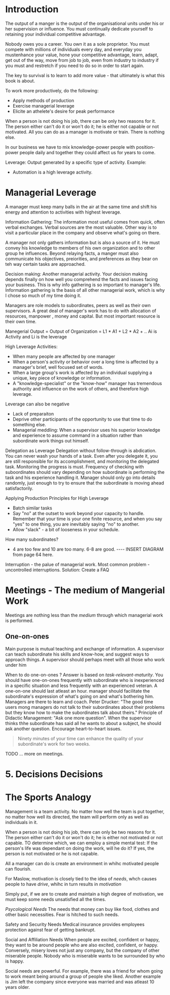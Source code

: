 # Introduction 

The  output of a manger is the output of the organisational units under his or her supervision or influence. 
You must continually dedicate yourself to retaining your individual competitive advantage.

Nobody owes you a career. You own it as a sole proprietor. You must compete with millions of individuals every day, and everyday you mustenhance your value, hone your competitive advantage, learn, adapt, get out of the way, move from job to job, even from industry to industry if you must and restretch if you need to do so in order to start again. 

The key to survival is to learn to add more value - that ultimately is what this book is about. 

To work more productively, do the following:
- Apply methods of production
- Exercise managerial leverage
- Elicite an athelete's desire for peak performance

When a person is not doing his job, there can be only two reasons for it. The person either can't do it or won't do it; he is either not capable or not motivated. All you can do as a manager is motivate or train. There is nothing else. 

In our business we have to mix knowledge-power people with position-power people daily and together they could affect us for years to come. 

Leverage: Output generated by a specific type of activity. 
Example: 
- Automation is a high leverage activity.

# Managerial Leverage


A manager must keep many balls in the air at the same time and shift his energy and attention to activities with highest leverage.

Information Gathering:
The information most useful comes from quick, often verbal exchanges. Verbal sources are the most valuable.
Other way is to visit a particular place in the company and observe what's going on there.

A manager not only gathers information but is also a source of it. He must convey his knowledge to members of his own organization and to other group he influences. Beyond relaying facts, a manger must also communicate his objectives, preiorities, and preferences as they bear on teh way certain tasks are approached.

Decision making: Another managerial activity. Your decision making depends finally on how well you comprehend the facts and issues facing your business. This is why info gathering is so important to manager's life. 
Information gathering is the basis of all other managerial work, which is why I chose so much of my time doing it. 

Managers are role models to subordinates, peers as well as their own supervisors.
A great deal of manager's work has to do with allocation of resources, manpower , money and capital. But most important resource is their own time. 

Manegerial Output = Output of Organization
                  = L1 * A1 + L2 * A2 + .. 
                  Ai is Activity and Li is the leverage

High Leverage Activities:
- When many people are affected by one manager 
- When a person's activity or behavior over a long time is affected by a manager's brief, well focused set of words.
- When a large group's work is affected by an individual supplying a unique, key piece of knowledge or information. 
- A "knowledge-specialist" or the "know-how" manager has tremendous authority and influence on the work of others, and therefore high leverage.

Leverage can also be negative
- Lack of preparaiton
- Deprive other participants of the opportunity to use that time to do something else.
- Managerial meddling: When a supervisor uses his superior knowledge and experience to assume command in a situation rather than subordinate work things out himself. 

Delegation as Leverage
Delegation without follow-through is abdication. You can never wash your hands of a task. Even after you delegate it, you are still responsible for its accomplishment, and monitoring the delegated task. 
Monitoring the progress is must. Frequency of checking with suboordinates should vary depending on how subordinate is performing the task and his experience handling it. 
Manager should only go into details randomly, just enough to try to ensure that the subordinate is moving ahead satisfactorily. 

Applying Production Principles for High Leverage
- Batch similar tasks
- Say "no" at the outset to work beyond your capacity to handle. Remember that your time is your one finite resource, and when you say "yes" to one thing, you are inevitably saying "no" to another.
- Allow "slack" - a bit of looseness in your schedule.

How many subordinates?
- 4 are too few and 10 are too many. 6-8 are good.
---- INSERT DIAGRAM from page 64 here.

Interruption - the palue of managerial work. 
Most common problem - uncontrolled interruptions.
Solution: Create a FAQ

# Meetings - The medium of Mangerial Work 

Meetings are nothing less than the *medium* through which managerial work is performed. 

## One-on-ones
Main purpose is mutual teaching and exchange of information.
A supervisor can teach subordinate his skills and know-how, and suggest ways to approach things.
A supervisor should perhaps meet with all those who work under him

When to do one-on-ones ? 
Answer is based on *task-relevant-maturity*.
You should have one-on-ones frequently with subordinate who is inexperienced in a specific situation and less frequently with an experienced veteran.
A one-on-one should last atleast an hour. manager should facilitate the subordinate's expression of what's going on and what's bothering him. Managers are there to learn and coach. 
Peter Drucker: "The good time users mong managers do not talk to their subordinates about their problems but they know how to make the subordinates talk about theirs."
Principle of Didactic Management: "Ask one more question". When the supervisor thinks thhe subordinate has said all he wants to about a subject, he should ask another question.
Encourage heart-to-heart issues.
> Ninety minutes of your time can enhance the quality of your subordinate's work for two weeks.

TODO ... more on meetings.

# 5. Decisions Decisions




# The Sports Analogy

Management is a team activity. 
No matter how well the team is put together, no matter how well its directed, the team will perform only as well as individuals in it. 

When a person is not doing his job, there can only be two reasons for it. The person either can't do it or won't do it; he is either not motivated or not capable.
TO determine which, we can employ a simple mental test: If the person's life was dependant on doing the work, will he do it? If yes, the person is not motivated or he is not capable. 

All a manager can do is create an environment in whihc motivated people can flourish.

For Maslow, motivation is closely tied to the idea of *needs*, whch causes people to have *drive*, whihc in turn results in *motivation*

Simply put, if we are to create and maintain a high degree of motivation, we must keep some needs unsatisfied all the times.

*Psycological Needs*
The needs that money can buy like food, clothes and other basic necessities. Fear is hitched to such needs. 

Safety and Security Needs
Medical insurance provides employees protection against fear of getting bankrupt. 

Social and Affiliation Needs
When people are excited, confident or happy, they want to be around people who are also excited, confident, or happy. 
Conversely, misery loves not just any company, but the company of other miserable people. Nobody who is miserable wants to be surrounded by who is happy. 

Social needs are powerful. For example, there was a friend for whom going to work meant being around a group of people she liked. Another example is Jim left the company since everyone was married and was atleast 10 years older.
